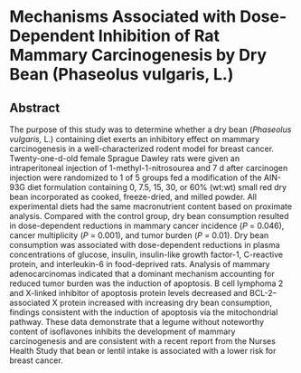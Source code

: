 # Mechanisms Associated with Dose-Dependent Inhibition of Rat Mammary Carcinogenesis by Dry Bean (Phaseolus vulgaris, L.)

## Abstract

The purpose of this study was to determine whether a dry bean (_Phaseolus vulgaris,_ L.) containing diet exerts an inhibitory effect on mammary carcinogenesis in a well-characterized rodent model for breast cancer. Twenty-one-d-old female Sprague Dawley rats were given an intraperitoneal injection of 1-methyl-1-nitrosourea and 7 d after carcinogen injection were randomized to 1 of 5 groups fed a modification of the AIN-93G diet formulation containing 0, 7.5, 15, 30, or 60% (wt:wt) small red dry bean incorporated as cooked, freeze-dried, and milled powder. All experimental diets had the same macronutrient content based on proximate analysis. Compared with the control group, dry bean consumption resulted in dose-dependent reductions in mammary cancer incidence (_P_ = 0.046), cancer multiplicity (_P_ = 0.001), and tumor burden (_P_ = 0.01). Dry bean consumption was associated with dose-dependent reductions in plasma concentrations of glucose, insulin, insulin-like growth factor-1, C-reactive protein, and interleukin-6 in food-deprived rats. Analysis of mammary adenocarcinomas indicated that a dominant mechanism accounting for reduced tumor burden was the induction of apoptosis. B cell lymphoma 2 and X-linked inhibitor of apoptosis protein levels decreased and BCL-2–associated X protein increased with increasing dry bean consumption, findings consistent with the induction of apoptosis via the mitochondrial pathway. These data demonstrate that a legume without noteworthy content of isoflavones inhibits the development of mammary carcinogenesis and are consistent with a recent report from the Nurses Health Study that bean or lentil intake is associated with a lower risk for breast cancer. 